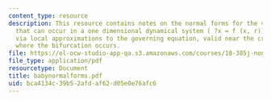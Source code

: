 ```yaml
---
content_type: resource
description: This resource contains notes on the normal forms for the various bifurcations
  that can occur in a one dimensional dynamical system ( ?x = f (x, r)) are derived
  via local approximations to the governing equation, valid near the critical values
  where the bifurcation occurs.
file: https://ol-ocw-studio-app-qa.s3.amazonaws.com/courses/18-385j-nonlinear-dynamics-and-chaos-fall-2004/bca4134c39b52afdaf62d05e0e76afc6_babynormalforms.pdf
file_type: application/pdf
resourcetype: Document
title: babynormalforms.pdf
uid: bca4134c-39b5-2afd-af62-d05e0e76afc6
---
```

